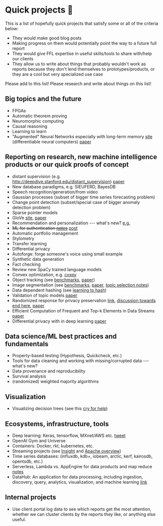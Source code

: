 # Quick projects :tada:

This is a list of hopefully quick projects that satisfy some or all of the
criteria below:

 - They would make good blog posts
 - Making progress on them would potentially point the way to a future full
   report
 - They would give FFL expertise in useful skills/tools to share with/help our
   clients
 - They allow us to write about things that probably wouldn't work as reports
   because they don't lend themselves to prototypes/products, or they are a
   cool but very specialized use case

Please add to this list! Please research and write about things on this list!

## Big topics and the future

 - FPGAs
 - Automatic theorem proving
 - Neuromorphic computing
 - Causal reasoning
 - Learning to learn
 - "Augmented" Neural Networks especially with long-term memory [site](https://deepmind.com/blog/differentiable-neural-computers/)
 (differentiable neural computers) [paper](http://www.nature.com/nature/journal/v538/n7626/full/nature20101.html)

## Reporting on research, new machine intelligence products or our quick proofs of concept

 - distant supervision (e.g. http://deepdive.stanford.edu/distant_supervision) [paper](https://web.stanford.edu/~jurafsky/mintz.pdf)
 - New database paradigms, e.g. SIEUFERD, BayesDB
 - Speech recognition/generation/from video
 - Gaussian processes (subset of bigger time series forecasting problem)
 - Change point detection (subset/special case of bigger anomaly detection
   problem)
 - Sparse pointer models
 - GloVe [site](http://nlp.stanford.edu/projects/glove/),
   [paper](http://nlp.stanford.edu/pubs/glove.pdf)
 - Recommendation and personalization --- what's new?
   [e.g.](https://aws.amazon.com/blogs/big-data/generating-recommendations-at-amazon-scale-with-apache-spark-and-amazon-dsstne/)
 - ~~ML for authentication [notes](/20161129-triage/authentication_with_ml.md)~~ [post](http://blog.fastforwardlabs.com/2017/02/27/mobile-authentication.html)
 - Automatic portfolio management
 - Stylometry
 - Transfer learning
 - Differential privacy
 - Autoforge: forge someone's voice using small example
 - Synthetic data generation
 - Fact checking
 - Review new SpaCy trained language models
 - Convex optimization, e.g. [cvxpy](http://www.cvxpy.org/en/latest/)
 - Object tracking (see [benchmarks](https://github.com/HakaseH/CF_benchmark_results), [paper](https://arxiv.org/abs/1604.01802))
 - Image segmentation (see [benchmarks](https://github.com/davidstutz/superpixel-benchmark), [paper](http://www.cs.toronto.edu/~yaojian/cvpr15.pdf), [topic selection notes](https://github.com/fastforwardlabs/techtree/blob/master/20170705-triage/image_segmentation.md))
 - Data dependent hashing (see [learning to hash](https://cs.nju.edu.cn/lwj/L2H.html))
 - Validation of topic models [paper](https://arxiv.org/abs/1706.05140)
 - Randomized response for privacy preservation [link](https://security.googleblog.com/2014/10/learning-statistics-with-privacy-aided.html), [discussion towards end here](https://blog.cryptographyengineering.com/2016/06/15/what-is-differential-privacy/), [paper](http://static.googleusercontent.com/media/research.google.com/en//pubs/archive/42852.pdf)
 - Efficient Computation of Frequent and Top-k Elements in Data Streams [paper](https://www.cs.ucsb.edu/research/tech-reports/2005-23)
 - Differential privacy with in deep learning [paper](https://arxiv.org/abs/1610.05755)

## Data science/ML best practices and fundamentals

 - Property-based testing (Hypothesis, Quickcheck, etc.)
 - Tools for data cleaning and working with missing/corrupted data --- what's
   new?
 - Data provenance and reproducibility
 - Survival analysis
 - (randomized) weighted majority algorithms

## Visualization

 - Visualizing decision trees (see this [cry for
   help](https://twitter.com/amuellerml/status/801146947713306629))

## Ecosystems, infrastructure, tools

 - Deep learning: Keras, tensorflow, MXnet/AWS etc. [tweet](https://twitter.com/fchollet/status/765212287531495424)
 - OpenAI Gym and Universe
 - Containers: Docker, rkt, kubernetes, etc.
 - Streaming projects (see
   [Insight](http://xyz.insightdataengineering.com/blog/pipeline_map.html) and
   [Apache overview](https://databaseline.wordpress.com/2016/03/12/an-overview-of-apache-streaming-technologies/))
 - Time series databases: (influxdb, kdb+, iobeam, arctic, kerf, kairosdb,
   opentsdb, etc.)
 - Serverless, Lambda vs. AppEngine for data products and map reduce
   [notes](/20161129-triage/serveless_products.md)
 - DataHub: An application for data processing, including ingestion, discovery, query, analytics, visualization, and machine learning
   [link](https://datahub.csail.mit.edu/www/)
   
## Internal projects

 - Use client portal log data to see which reports get the most attention, whether we can cluster clients by the reports they like, or anything else useful.
